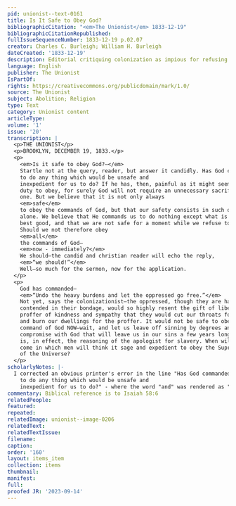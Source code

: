 ```yaml
---
pid: unionist--text-0161
title: Is It Safe to Obey God?
bibliographicCitation: "<em>The Unionist</em> 1833-12-19"
bibliographicCitationRepublished: 
fullIssueSequenceNumber: 1833-12-19 p.02.07
creator: Charles C. Burleigh; William H. Burleigh
dateCreated: '1833-12-19'
description: Editorial critiquing colonization as impious for refusing to obey God
language: English
publisher: The Unionist
IsPartOf: 
rights: https://creativecommons.org/publicdomain/mark/1.0/
source: The Unionist
subject: Abolition; Religion
type: Text
category: Unionist content
articleType: 
volume: '1'
issue: '20'
transcription: |
  <p>THE UNIONIST</p>
  <p>BROOKLYN, DECEMBER 19, 1833.</p>
  <p>
    <em>Is it safe to obey God?—</em>
    Startle not at the query, reader, but answer it candidly. Has God commanded us
    to do any thing which would be unsafe and
    inexpedient for us to do? If he has, then, painful as it might seem, it is our
    duty to obey, for surely God will not require an unnecessary sacrifice of any
    one. But we believe that it is not only always
    <em>safe</em>
    to obey the commands of God, but that our safety consists in such obedience
    alone. We believe that He commands us to do nothing except what is for our
    best good, and that we are not safe for a moment while we refuse to obey.
    Should we not therefore obey
    <em>all</em>
    the commands of God—
    <em>now ‑ immediately?</em>
    We should—the candid and christian reader will echo the reply,
    <em>“we should!”</em>
    Well—so much for the sermon, now for the application.
  </p>
  <p>
    God has commanded—
    <em>“Undo the heavy burdens and let the oppressed go free.”</em>
    Not yet, says the colonizationist—the oppressed, though they are happy and
    contended in their bondage, would so highly resent the gift of liberty and the
    proffer of kindness and sympathy that they would cut our throats for the gift
    and burn our dwellings for the proffer. It would not be safe to obey the
    command of God NOW—wait, and let us leave off sinning by degrees and make a
    compromise with God that will leave us in our sins a few years longer. Such
    is, in effect, the reasoning of the apologist for slavery. When will the time
    come in which men will think it sage and expedient to obey the Supreme Ruler
    of the Universe?
  </p>
scholarlyNotes: |-
  I corrected an obvious printer's error in the line "Has God commanded us
    to do any thing which would be unsafe and
    inexpedient for us to do?" - where the word "and" was rendered as "are."
commentary: Biblical reference is to Isaiah 58:6
relatedPeople: 
featured: 
repeated: 
relatedImage: unionist--image-0206
relatedText: 
relatedTextIssue: 
filename: 
caption: 
order: '160'
layout: items_item
collection: items
thumbnail: 
manifest: 
full: 
proofed JR: '2023-09-14'
---
```

